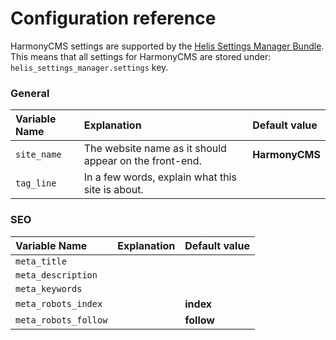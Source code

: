 # Configuration reference

HarmonyCMS settings are supported by the [Helis Settings Manager Bundle](https://packagist.org/packages/helis/settings-manager-bundle). This means that all settings for HarmonyCMS are stored under: `helis_settings_manager.settings` key.

### General

| Variable Name | Explanation | Default value |
| :--- | :--- | :--- |
| `site_name` | The website name as it should appear on the front-end. | **HarmonyCMS** |
| `tag_line` | In a few words, explain what this site is about. |  |

### SEO

| Variable Name | Explanation | Default value |
| :--- | :--- | :--- |
| `meta_title` |  |  |
| `meta_description` |  |  |
| `meta_keywords` |  |  |
| `meta_robots_index` |  | **index** |
| `meta_robots_follow` |  | **follow** |

